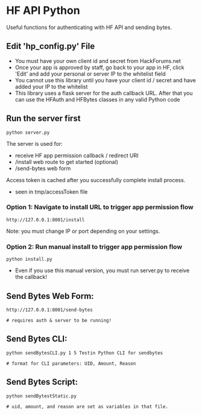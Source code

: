 # HF API Python

Useful functions for authenticating with HF API and sending bytes.

## Edit 'hp_config.py' File
- You must have your own client id and secret from HackForums.net
- Once your app is approved by staff, go back to your app in HF, click 'Edit' and add your personal or server IP to the whitelist field
- You cannot use this library until you have your client id / secret and have added your IP to the whitelist
- This library uses a flask server for the auth callback URL. After that you can use the HFAuth and HFBytes classes in any valid Python code



## Run the server first
```
python server.py
```
The server is used for:
- receive HF app permission callback / redirect URI
- /install web route to get started (optional)
- /send-bytes web form

Access token is cached after you successfully complete install process.
- seen in tmp/accessToken file

### Option 1: Navigate to install URL to trigger app permission flow
```
http://127.0.0.1:8001/install
```
Note: you must change IP or port depending on your settings.

### Option 2: Run manual install to trigger app permission flow
```
python install.py
```
- Even if you use this manual version, you must run server.py to receive the callback!

## Send Bytes Web Form:
```
http://127.0.0.1:8001/send-bytes

# requires auth & server to be running!
```

## Send Bytes CLI:
```
python sendBytesCLI.py 1 5 Testin Python CLI for sendbytes

# format for CLI parameters: UID, Amount, Reason
```

## Send Bytes Script:
```
python sendBytestStatic.py

# uid, amount, and reason are set as variables in that file.
```


